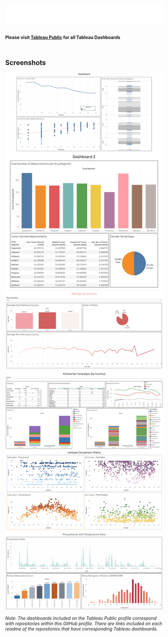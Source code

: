 <div style="width: 100%;">
    <img src="svg/tableau_header.svg">
</div>

<br />

**Please visit [Tableau Public](https://public.tableau.com/app/profile/j.white1987) for all Tableau Dashboards**

<br />

## Screenshots
<img src="screenshots/drug_analysis_dashboard.png">
<img src="screenshots/drug_analysis_dashboard2.png">
<img src="screenshots/hk.png">
<img src="screenshots/kc.png">
<img src="screenshots/lcc.png">
<img src="screenshots/p_t_data.png">

*Note: The dashboards included on the Tableau Public profile correspond with repositories within this GitHub profile. There are links included on each readme of the repositories that have corresponding Tableau dashboards.*
 
